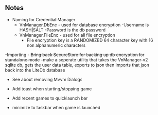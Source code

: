 ## Notes

- Naming for Credential Manager
	- VnManager.DbEnc - used for database encryption 
		-Username is HASH|SALT 
		-Password is the db password 
	- VnManager.FileEnc - used for all file encryption 
		- File encryption key is a RANDOMIZED 64 character key with 16 non alphanumeric characters 
		
		
-Importing
	- ~~Bring back SecureStore for backing up db encryption for standalone mode~~ 
	-make a seperate utility that takes the VnManager-v2 sqlite db, gets the user data table, exports to json
		then imports that json back into the LiteDb database
		
- See about removing Mvvm Dialogs

- Add toast when starting/stopping game
- Add recent games to quicklaunch bar
- minimize to taskbar when game is launched